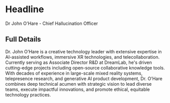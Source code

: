 # Headline

Dr John O'Hare - Chief Hallucination Officer

## Full Details

Dr. John O’Hare is a creative technology leader with extensive expertise in AI-assisted workflows, immersive XR technologies, and telecollaboration. Currently serving as Associate Director R&D at DreamLab, he's driven cutting-edge projects including open-source collaborative knowledge tools. With decades of experience in large-scale mixed reality systems, telepresence research, and generative AI product development, Dr. O’Hare combines deep technical acumen with strategic vision to lead diverse teams, execute impactful innovations, and promote ethical, equitable technology practices.